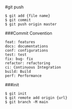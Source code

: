 #git push


```shell
$ git add {file name}
$ git commit
$ git push origin master
```


###Commit Convention


```shell
feat: features
docs: documentations
conf: configurations
test: test
fix: bug- fix
refactor: refactoring
ci: Continuous Integration
build: Build
perf: Performance
```


###init


```shell
$ git init
$ git remote add origin {url}
$ git branch -M main
```

